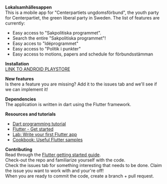 
<b>Lokalsamhällesappen</b>
<br>
This is a mobile app for "Centerpartiets ungdomsförbund", the youth party for Centerpartiet, the green liberal party in Sweden.
The list of features are currently:
 * Easy access to "Sakpolitiska programmet".
 * Search the entire "Sakpolitiska programmet"!
 * Easy acces to "Idéprogrammet"
 * Easy access to "Politik i punkter"
 * Easy access to motions, papers and schedule for förbundsstämman
 
<b>Installation</b>
<br>
 <a href="https://play.google.com/store/apps/details?id=com.cuf.lokalsamhallesappen">LINK TO ANDROID PLAYSTORE</a>
<br>
 
 <b>New features</b>
 <br>
 Is there a feature you are missing? Add it to the issues tab and we'll see if we can implement it!
 
 <b>Dependencies</b>
  <br>
 The application is written in dart using the Flutter framework.
 
 <b>Resources and tutorials</b>
  <br>
  - [Dart programming tutorial](https://www.tutorialspoint.com/dart_programming/)
  - [Flutter - Get started](https://flutter.dev/docs/get-started/install)
  - [Lab: Write your first Flutter app](https://flutter.dev/docs/get-started/codelab)
  - [Cookbook: Useful Flutter samples](https://flutter.dev/docs/cookbook)
 
<b>Contributing</b>
<br>
Read through the <a href="https://flutter.dev/docs/get-started/install">Flutter getting started guide</a>.
<br>
Check-out the repo and familiarize yourself with the code.
<br>
Check the issues tab for something interesting that needs to be done. Claim the issue you want to work with and your're off!
<br>
When you are ready to commit the code, create a branch + pull request.
